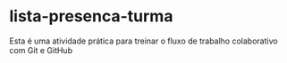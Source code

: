 # lista-presenca-turma
Esta é uma atividade prática para treinar o fluxo de trabalho colaborativo com Git e GitHub

